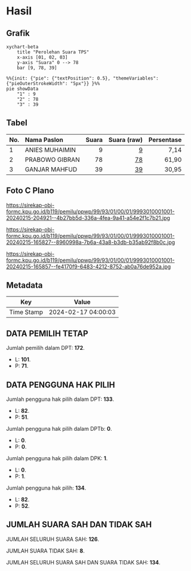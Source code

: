# Hasil

## Grafik

```mermaid
xychart-beta
    title "Perolehan Suara TPS"
    x-axis [01, 02, 03]
    y-axis "Suara" 0 --> 78
    bar [9, 78, 39]
```

```mermaid
%%{init: {"pie": {"textPosition": 0.5}, "themeVariables": {"pieOuterStrokeWidth": "5px"}} }%%
pie showData
    "1" : 9
    "2" : 78
    "3" : 39
```

## Tabel

| No. | Nama Paslon    | Suara | Suara (raw) | Persentase |
|:--- |:-------------- | -----:| -----------:| ----------:|
| 1   | ANIES MUHAIMIN | 9     | [9][p-1]    | 7,14       |
| 2   | PRABOWO GIBRAN | 78    | [78][p-2]   | 61,90      |
| 3   | GANJAR MAHFUD  | 39    | [39][p-3]   | 30,95      |


[p-1]: https://github.com/gigit-pemilu/pemilu-2024-99-luar-negeri/blob/main/pilpres/hitung-suara/sub/99-luar-negeri/sub/93-praha-republik-ceko/sub/01-praha-republik-ceko/sub/0001-praha-republik-ceko/sub/001-pos-001/sub/paslon-1.txt
[p-2]: https://github.com/gigit-pemilu/pemilu-2024-99-luar-negeri/blob/main/pilpres/hitung-suara/sub/99-luar-negeri/sub/93-praha-republik-ceko/sub/01-praha-republik-ceko/sub/0001-praha-republik-ceko/sub/001-pos-001/sub/paslon-2.txt
[p-3]: https://github.com/gigit-pemilu/pemilu-2024-99-luar-negeri/blob/main/pilpres/hitung-suara/sub/99-luar-negeri/sub/93-praha-republik-ceko/sub/01-praha-republik-ceko/sub/0001-praha-republik-ceko/sub/001-pos-001/sub/paslon-3.txt

## Foto C Plano

https://sirekap-obj-formc.kpu.go.id/b119/pemilu/ppwp/99/93/01/00/01/9993010001001-20240215-204921--4b27bb5d-336a-4fea-9a41-a54e2f1c7b21.jpg

https://sirekap-obj-formc.kpu.go.id/b119/pemilu/ppwp/99/93/01/00/01/9993010001001-20240215-165827--8960998a-7b6a-43a8-b3db-b35ab92f8b0c.jpg

https://sirekap-obj-formc.kpu.go.id/b119/pemilu/ppwp/99/93/01/00/01/9993010001001-20240215-165857--fe4170f9-6483-4212-8752-ab0a76de952a.jpg


## Metadata

| Key        | Value               |
| ---------- | ------------------- |
| Time Stamp | 2024-02-17 04:00:03 |


## DATA PEMILIH TETAP

Jumlah pemilih dalam DPT: **172**.
 * L: **101**.
 * P: **71**.

## DATA PENGGUNA HAK PILIH

Jumlah pengguna hak pilih dalam DPT: **133**.
 * L: **82**.
 * P: **51**.

Jumlah pengguna hak pilih dalam DPTb: **0**.
 * L: **0**.
 * P: **0**.

Jumlah pengguna hak pilih dalam DPK: **1**.
 * L: **0**.
 * P: **1**.

Jumlah pengguna hak pilih: **134**.
 * L: **82**.
 * P: **52**.

## JUMLAH SUARA SAH DAN TIDAK SAH

JUMLAH SELURUH SUARA SAH: **126**.

JUMLAH SUARA TIDAK SAH: **8**.

JUMLAH SELURUH SUARA SAH DAN SUARA TIDAK SAH: **134**.



